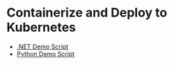 # Containerize and Deploy to Kubernetes

- [.NET Demo Script](https://github.com/fjb4/containerize-and-deploy-to-k8s/tree/master/dotnet-demo)
- [Python Demo Script](https://github.com/fjb4/containerize-and-deploy-to-k8s/tree/master/python-demo)
